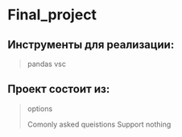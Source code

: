# Final_project


## Инструменты для реализации:
> pandas
> vsc
> 

## Проект состоит из:
> options
> 
> Comonly asked queistions        Support         nothing
> 
